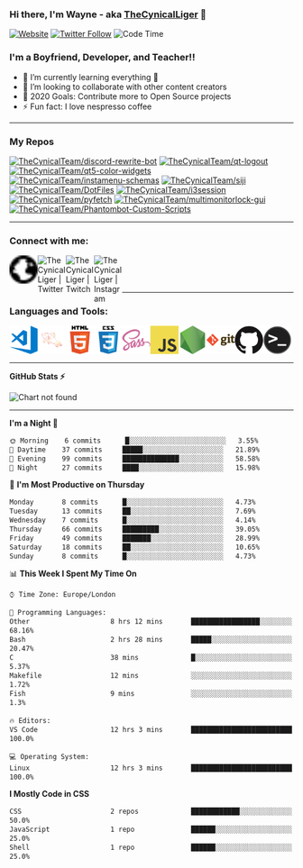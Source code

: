 ### Hi there, I'm Wayne - aka [TheCynicalLiger][website] 👋

[![Website](https://img.shields.io/website?label=github.com/TheCynicalLiger/&style=for-the-badge&url=https://github.com/TheCynicalLiger/)][website]
[![Twitter Follow](https://img.shields.io/twitter/follow/TheCynicalLiger?color=1DA1F2&logo=twitter&style=for-the-badge)](https://twitter.com/intent/follow?original_referer=https%3A%2F%2Fgithub.com%2FTheCynicalLiger&screen_name=TheCynicalLiger)
![Code Time](https://img.shields.io/endpoint?style=for-the-badge&url=https://codetime-api.datreks.com/badge/192?logoColor=white%26project=%26recentMS=0%26showProject=true)

### I'm a Boyfriend, Developer, and Teacher!!

- 🌱 I’m currently learning everything 🤣
- 👯 I’m looking to collaborate with other content creators
- 🥅 2020 Goals: Contribute more to Open Source projects
- ⚡ Fun fact: I love nespresso coffee

---

### My Repos

<!-- start: readme-repos-list -->
<!-- This list is auto-generated using koj-co/readme-repos-list -->
<!-- Do not edit this list manually, your changes will be overwritten -->
[![TheCynicalTeam/discord-rewrite-bot](https://images.weserv.nl/?url=avatars0.githubusercontent.com%2Fu%2F44934949%3Fv%3D4&h=50&w=50&fit=cover&mask=circle&maxage=7d)](https://github.com/TheCynicalTeam/discord-rewrite-bot)
[![TheCynicalTeam/qt-logout](https://images.weserv.nl/?url=avatars0.githubusercontent.com%2Fu%2F44934949%3Fv%3D4&h=50&w=50&fit=cover&mask=circle&maxage=7d)](https://github.com/TheCynicalTeam/qt-logout)
[![TheCynicalTeam/qt5-color-widgets](https://images.weserv.nl/?url=avatars0.githubusercontent.com%2Fu%2F44934949%3Fv%3D4&h=50&w=50&fit=cover&mask=circle&maxage=7d)](https://github.com/TheCynicalTeam/qt5-color-widgets)
[![TheCynicalTeam/instamenu-schemas](https://images.weserv.nl/?url=avatars0.githubusercontent.com%2Fu%2F44934949%3Fv%3D4&h=50&w=50&fit=cover&mask=circle&maxage=7d)](https://github.com/TheCynicalTeam/instamenu-schemas)
[![TheCynicalTeam/siji](https://images.weserv.nl/?url=avatars0.githubusercontent.com%2Fu%2F44934949%3Fv%3D4&h=50&w=50&fit=cover&mask=circle&maxage=7d)](https://github.com/TheCynicalTeam/siji)
[![TheCynicalTeam/DotFiles](https://images.weserv.nl/?url=avatars0.githubusercontent.com%2Fu%2F44934949%3Fv%3D4&h=50&w=50&fit=cover&mask=circle&maxage=7d)](https://github.com/TheCynicalTeam/DotFiles)
[![TheCynicalTeam/i3session](https://images.weserv.nl/?url=avatars0.githubusercontent.com%2Fu%2F44934949%3Fv%3D4&h=50&w=50&fit=cover&mask=circle&maxage=7d)](https://github.com/TheCynicalTeam/i3session)
[![TheCynicalTeam/pyfetch](https://images.weserv.nl/?url=avatars0.githubusercontent.com%2Fu%2F44934949%3Fv%3D4&h=50&w=50&fit=cover&mask=circle&maxage=7d)](https://github.com/TheCynicalTeam/pyfetch)
[![TheCynicalTeam/multimonitorlock-gui](https://images.weserv.nl/?url=avatars0.githubusercontent.com%2Fu%2F44934949%3Fv%3D4&h=50&w=50&fit=cover&mask=circle&maxage=7d)](https://github.com/TheCynicalTeam/multimonitorlock)
[![TheCynicalTeam/Phantombot-Custom-Scripts](https://images.weserv.nl/?url=avatars0.githubusercontent.com%2Fu%2F44934949%3Fv%3D4&h=50&w=50&fit=cover&mask=circle&maxage=7d)](https://github.com/TheCynicalTeam/Phantombot-Custom-Scripts)
<!-- end: readme-repos-list -->

---

### Connect with me:

[<img align="left" alt="TheCynicalLiger | GitHub" width="50px" src="https://raw.githubusercontent.com/iconic/open-iconic/master/svg/globe.svg" />][website]
[<img align="left" alt="TheCynicalLiger | Twitter" width="50px" src="https://cdn.jsdelivr.net/npm/simple-icons@v3/icons/twitter.svg" />][twitter]
[<img align="left" alt="TheCynicalLiger | Twitch" width="50px" src="https://cdn.jsdelivr.net/npm/simple-icons@v3/icons/twitch.svg" />][Twitch]
[<img align="left" alt="TheCynicalLiger | Instagram" width="50px" src="https://cdn.jsdelivr.net/npm/simple-icons@v3/icons/instagram.svg" />][instagram]

<br />
<br />
<br />

---

### Languages and Tools:

<img align="left" alt="Visual Studio Code" width="50px" src="https://raw.githubusercontent.com/github/explore/80688e429a7d4ef2fca1e82350fe8e3517d3494d/topics/visual-studio-code/visual-studio-code.png" />
<img align="left" alt="Fish" width="50px" src="https://raw.githubusercontent.com/github/explore/80688e429a7d4ef2fca1e82350fe8e3517d3494d/topics/fish/fish.png" />
<img align="left" alt="HTML5" width="50px" src="https://raw.githubusercontent.com/github/explore/80688e429a7d4ef2fca1e82350fe8e3517d3494d/topics/html/html.png" />
<img align="left" alt="CSS3" width="50px" src="https://raw.githubusercontent.com/github/explore/80688e429a7d4ef2fca1e82350fe8e3517d3494d/topics/css/css.png" />
<img align="left" alt="Sass" width="50px" src="https://raw.githubusercontent.com/github/explore/80688e429a7d4ef2fca1e82350fe8e3517d3494d/topics/sass/sass.png" />
<img align="left" alt="JavaScript" width="50px" src="https://raw.githubusercontent.com/github/explore/80688e429a7d4ef2fca1e82350fe8e3517d3494d/topics/javascript/javascript.png" />
<img align="left" alt="Node.js" width="50px" src="https://raw.githubusercontent.com/github/explore/80688e429a7d4ef2fca1e82350fe8e3517d3494d/topics/nodejs/nodejs.png" />
<img align="left" alt="Git" width="50px" src="https://raw.githubusercontent.com/github/explore/80688e429a7d4ef2fca1e82350fe8e3517d3494d/topics/git/git.png" />
<img align="left" alt="GitHub" width="50px" src="https://raw.githubusercontent.com/github/explore/78df643247d429f6cc873026c0622819ad797942/topics/github/github.png" />
<img align="left" alt="Terminal" width="50px" src="https://raw.githubusercontent.com/github/explore/80688e429a7d4ef2fca1e82350fe8e3517d3494d/topics/terminal/terminal.png" />

<br />
<br />
<br />

---

**GitHub Stats :zap:**

![Chart not found](https://github-readme-stats.vercel.app/api?username=TheCynicalLiger&show_icons=true&count_private=true&hide_border=true&include_all_commits=true&custom_title=TheCynicalLiger%27s+GitHub+Stats)

---

<!--START_SECTION:waka-->
**I'm a Night 🦉** 

```text
🌞 Morning    6 commits      █░░░░░░░░░░░░░░░░░░░░░░░░   3.55% 
🌆 Daytime    37 commits     █████░░░░░░░░░░░░░░░░░░░░   21.89% 
🌃 Evening    99 commits     ██████████████░░░░░░░░░░░   58.58% 
🌙 Night      27 commits     ████░░░░░░░░░░░░░░░░░░░░░   15.98%

```
📅 **I'm Most Productive on Thursday** 

```text
Monday       8 commits      █░░░░░░░░░░░░░░░░░░░░░░░░   4.73% 
Tuesday      13 commits     ██░░░░░░░░░░░░░░░░░░░░░░░   7.69% 
Wednesday    7 commits      █░░░░░░░░░░░░░░░░░░░░░░░░   4.14% 
Thursday     66 commits     █████████░░░░░░░░░░░░░░░░   39.05% 
Friday       49 commits     ███████░░░░░░░░░░░░░░░░░░   28.99% 
Saturday     18 commits     ██░░░░░░░░░░░░░░░░░░░░░░░   10.65% 
Sunday       8 commits      █░░░░░░░░░░░░░░░░░░░░░░░░   4.73%

```


📊 **This Week I Spent My Time On** 

```text
⌚︎ Time Zone: Europe/London

💬 Programming Languages: 
Other                    8 hrs 12 mins       █████████████████░░░░░░░░   68.16% 
Bash                     2 hrs 28 mins       █████░░░░░░░░░░░░░░░░░░░░   20.47% 
C                        38 mins             █░░░░░░░░░░░░░░░░░░░░░░░░   5.37% 
Makefile                 12 mins             ░░░░░░░░░░░░░░░░░░░░░░░░░   1.72% 
Fish                     9 mins              ░░░░░░░░░░░░░░░░░░░░░░░░░   1.3%

🔥 Editors: 
VS Code                  12 hrs 3 mins       █████████████████████████   100.0%

💻 Operating System: 
Linux                    12 hrs 3 mins       █████████████████████████   100.0%

```

**I Mostly Code in CSS** 

```text
CSS                      2 repos             ████████████░░░░░░░░░░░░░   50.0% 
JavaScript               1 repo              ██████░░░░░░░░░░░░░░░░░░░   25.0% 
Shell                    1 repo              ██████░░░░░░░░░░░░░░░░░░░   25.0%

```



<!--END_SECTION:waka-->


[website]: https://github.com/TheCynicalLiger/
[twitter]: https://twitter.com/TheCynicalLiger
[twitch]: https://twitch.tv/TheCynicalLiger
[instagram]: https://instagram.com/TheCynicalLiger
